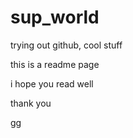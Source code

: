 # sup_world
trying out github, cool stuff

this is a readme page

i hope you read well

thank you

gg
